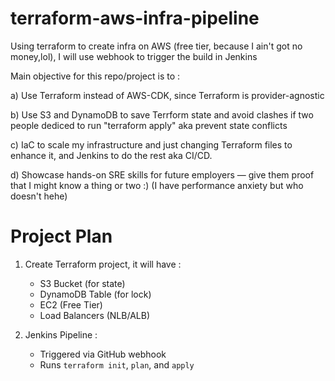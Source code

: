 # terraform-aws-infra-pipeline
Using terraform to create infra on AWS (free tier, because I ain't got no money,lol), I will use webhook to trigger the build in Jenkins

Main objective for this repo/project is to :

a) Use Terraform instead of AWS-CDK, since Terraform is provider-agnostic

b) Use S3 and DynamoDB to save Terrform state and avoid clashes if two people dediced to run "terraform apply" aka prevent state conflicts

c) IaC to scale my infrastructure and just changing Terraform files to enhance it, and Jenkins to do the rest aka CI/CD.

d) Showcase hands-on SRE skills for future employers — give them proof that I might know a thing or two :) (I have performance anxiety but who doesn't hehe)


# Project Plan 
1. Create Terraform project, it will have :
   - S3 Bucket (for state)
   - DynamoDB Table (for lock)
   - EC2 (Free Tier)
   - Load Balancers (NLB/ALB)

2. Jenkins Pipeline :
   - Triggered via GitHub webhook
   - Runs `terraform init`, `plan`, and `apply`
